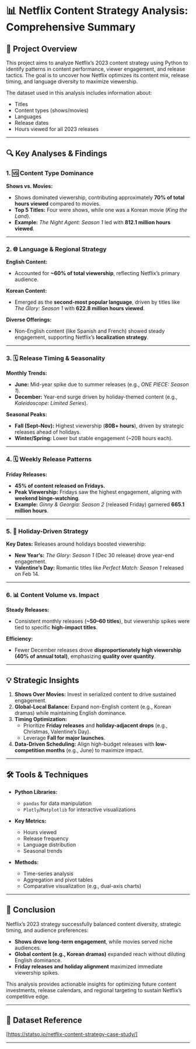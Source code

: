 

# 📊 Netflix Content Strategy Analysis: Comprehensive Summary  

## 🚀 **Project Overview**  
This project aims to analyze Netflix’s 2023 content strategy using Python to identify patterns in content performance, viewer engagement, and release tactics. The goal is to uncover how Netflix optimizes its content mix, release timing, and language diversity to maximize viewership.  

The dataset used in this analysis includes information about:
- Titles  
- Content types (shows/movies)  
- Languages  
- Release dates  
- Hours viewed for all 2023 releases  

---

## 🔍 **Key Analyses & Findings**  

### 1. 🆚 **Content Type Dominance**  
**Shows vs. Movies:**  
- Shows dominated viewership, contributing approximately **70% of total hours viewed** compared to movies.  
- **Top 5 Titles:** Four were shows, while one was a Korean movie (*King the Land*).  
- **Example:** *The Night Agent: Season 1* led with **812.1 million hours viewed**.  

---

### 2. 🌐 **Language & Regional Strategy**  
**English Content:**  
- Accounted for **~60% of total viewership**, reflecting Netflix’s primary audience.  

**Korean Content:**  
- Emerged as the **second-most popular language**, driven by titles like *The Glory: Season 1* with **622.8 million hours viewed**.  

**Diverse Offerings:**  
- Non-English content (like Spanish and French) showed steady engagement, supporting Netflix’s **localization strategy**.  

---

### 3. 🗓️ **Release Timing & Seasonality**  
**Monthly Trends:**  
- **June:** Mid-year spike due to summer releases (e.g., *ONE PIECE: Season 1*).  
- **December:** Year-end surge driven by holiday-themed content (e.g., *Kaleidoscope: Limited Series*).  

**Seasonal Peaks:**  
- **Fall (Sept–Nov):** Highest viewership (**80B+ hours**), driven by strategic releases ahead of holidays.  
- **Winter/Spring:** Lower but stable engagement (~20B hours each).  

---

### 4. 🗓️ **Weekly Release Patterns**  
**Friday Releases:**  
- **45% of content released on Fridays.**  
- **Peak Viewership:** Fridays saw the highest engagement, aligning with **weekend binge-watching**.  
- **Example:** *Ginny & Georgia: Season 2* (released Friday) garnered **665.1 million hours**.  

---

### 5. 🎉 **Holiday-Driven Strategy**  
**Key Dates:** Releases around holidays boosted viewership:  
- **New Year’s:** *The Glory: Season 1* (Dec 30 release) drove year-end engagement.  
- **Valentine’s Day:** Romantic titles like *Perfect Match: Season 1* released on Feb 14.  

---

### 6. 📊 **Content Volume vs. Impact**  
**Steady Releases:**  
- Consistent monthly releases (**~50–60 titles**), but viewership spikes were tied to specific **high-impact titles**.  

**Efficiency:**  
- Fewer December releases drove **disproportionately high viewership (40% of annual total)**, emphasizing **quality over quantity**.  

---

## 💡 **Strategic Insights**  
1. **Shows Over Movies:** Invest in serialized content to drive sustained engagement.  
2. **Global-Local Balance:** Expand non-English content (e.g., Korean dramas) while maintaining English dominance.  
3. **Timing Optimization:**  
   - Prioritize **Friday releases** and **holiday-adjacent drops** (e.g., Christmas, Valentine’s Day).  
   - Leverage **Fall for major launches**.  
4. **Data-Driven Scheduling:** Align high-budget releases with **low-competition months** (e.g., June) to maximize impact.  

---

## 🛠️ **Tools & Techniques**  
- **Python Libraries:**  
  - `pandas` for data manipulation  
  - `Plotly`/`Matplotlib` for interactive visualizations  

- **Key Metrics:**  
  - Hours viewed  
  - Release frequency  
  - Language distribution  
  - Seasonal trends  

- **Methods:**  
  - Time-series analysis  
  - Aggregation and pivot tables  
  - Comparative visualization (e.g., dual-axis charts)  

---

## 📝 **Conclusion**  
Netflix’s 2023 strategy successfully balanced content diversity, strategic timing, and audience preferences:  
- **Shows drove long-term engagement**, while movies served niche audiences.  
- **Global content (e.g., Korean dramas)** expanded reach without diluting English dominance.  
- **Friday releases and holiday alignment** maximized immediate viewership spikes.  

This analysis provides actionable insights for optimizing future content investments, release calendars, and regional targeting to sustain Netflix’s competitive edge.  

---

## 📂 **Dataset Reference**  
[https://statso.io/netflix-content-strategy-case-study/]  

---

